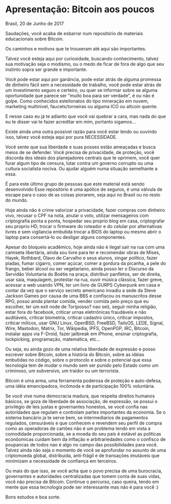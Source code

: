 # Apresentação: Bitcoin aos poucos

Brasil, 20 de Junho de 2017

Saudações, você acaba de esbarrar num repositório de materiais educacionais
sobre Bitcoin.

Os caminhos e motivos que te trouxeram até aqui são importantes.

Talvez você esteja aqui por curiosidade, buscando conhecimento, talvez sua
motivação seja o modismo, ou o medo de ficar de fora de algo que seu instinto
sopra ser grande e importante.

Você pode estar aqui por ganância, pode estar atrás de alguma promessa de
dinheiro fácil sem a necessidade de trabalho, você pode estar atrás de um
investimento seguro e certeiro, ou quer se informar sobre se alguma oportunidade
que parece ser "muito boa para ser verdade", é ou não é golpe. Como conhecidos
estelionatos do tipo mineração em nuvem, marketing multinivel, faucets/torneiras
ou alguma ICO ou altcoin quente.

E nesse caso eu já te adianto que você vai quebrar a cara, mas nada do que eu te
disser vai te fazer acreditar em mim, portanto sigamos...

Existe ainda uma outra possível razão para você estar lendo ou ouvindo isso,
talvez você esteja aqui por pura NECESSIDADE.

Você sente que sua liberdade e suas posses estão ameaçadas e busca meios de se
defender. Você precisa de privacidade, de proteção, você discorda dos ideais dos
planejadores centrais que te oprimem, você quer furar algum tipo de censura,
lutar contra um governo corrupto ou uma cultura socialista nociva. Ou ajudar
alguém numa situação semelhante a essa.

É para este último grupo de pessoas que este material está sendo desenvolvido
Esse repositório é uma apólice de seguros, é uma válvula de escape para o caso
de as coisas piorarem, seja aqui no Brasil ou no resto do mundo.

Hoje ainda não é crime valorizar a privacidade, fazer compras com dinheiro vivo,
recusar o CPF na nota, anular o voto, utilizar mensageiros com criptografia
ponta a ponta, hospedar seu proprio blog em casa, criptografar seu proprio HD,
trocar o firmware do roteador e do celular por alternativas livres e sem
vigilancia embutida trocar a BIOS do laptop ou mesmo abrir o laptop para
consertá-lo ou desligar alguns componentes.

Apesar do bloqueio acadêmico, hoje ainda não é ilegal sair na rua com uma
camiseta libertária, ainda sou livre para ler e recomendar obras de Mises,
Hayek, Rothbard, Olavo de Carvalho e seus alunos, xingar político, fazer piadas,
fumar cigarro, comer açúcar, comer a gordura da picanha, a pele do frango, beber
álcool ou ser vegetariano, ainda posso ler o Discurso da Servidão Voluntaria do
Boétie na praça, distribuir panfletos, ser de direita, usar saia, maquiagem,
protestar na rua, ouvir música clássica, fazer greve, acessar a web usando VPN,
ter um livro de GURPS Cyberpunk em casa e contar da vez que o serviço secreto
americano invadiu a sede da Steve Jackson Games por causa de uma BBS e confiscou
os manuscritos desse RPG, posso ainda plantar comida, vender comida pelo preço
que eu escolher, ter um exit node de Tor(posso? nao sei), seguir minha religião,
estar fora do facebook, criticar urnas eletrrônicas fraudáveis e não
auditáveis, criticar biometria, criticar cadastro único, criticar impostos,
criticar milicos, usar GNU Linux, OpenBSD, FreeBSD, TailsOS, LEDE, Signal, Wire,
Mastodon, Matrix, Tor, Wikipedia, IPFS, OpenPGP, IRC, Bitcoin, instalar apps via
F-Droid, fazer jailbreak em iPhone, ensinar criptografia, lockpicking,
programação, matemática, etc... 

Ou seja, eu ainda gozo de uma relativa liberdade de expressão e posso escrever
sobre Bitcoin, sobre a história do Bitcoin, sobre as idéias embutidas no código,
sobre o protocolo e sobre o potencial que essa tecnologia tem de mudar o mundo
sem ser punido pelo Estado como um criminoso, um subversivo, um traidor ou um
terrorista.

Bitcoin é uma arma, uma ferramenta poderosa de proteção e auto-defesa, uma idéia
emancipadora, incômoda e de participação 100% voluntária.

Se você vive numa democracia madura, que respeita direitos humanos básicos, se
goza de liberdade de associação, de expressão, se possui o privilégio de leis
justas e governantes honestos, se você confia nas autoridades que regulam e
controlam partes importantes da economia. Se o sistema bancário ja te serve bem,
se intermediarios de pagamentos regulados, censuráveis e que conhecem e revendem
seu perfil de compra como as operadoras de cartões não é um problema tendo em
vista a comodidade proporcionada, se a moeda do seu país é estável as politicas
econôomicas cuidam bem da inflação e arbitrariedades como o confisco de
poupancas de todos nao é algo no campo das possibilidades para você. Talvez
ainda não seja o momento de você se aprofundar no assunto de uma criptomoeda
global, distribuída, anti-frágil e de transações imutáveis que minimizam a
necessidade de confiança em terceiros.

Ou mais do que isso, se você acha que o povo precisa de uma burocracia,
governantes e autoridades centralizadas que tomem conta de suas vidas, você não
precisa de Bitcoin. Continue o percurso, caso queira, tendo em mente que essa
tecnologia pode ser interessante mas não é para você :)

Bons estudos e boa sorte.

